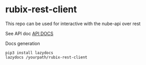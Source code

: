 # rubix-rest-client

This repo can be used for interactive with the nube-api over rest

See API doc
[API DOCS](https://github.com/NubeIO/rubix-rest-client-python/tree/master/docs)

Docs generation
```
pip3 install lazydocs
lazydocs /yourpath/rubix-rest-client
```
